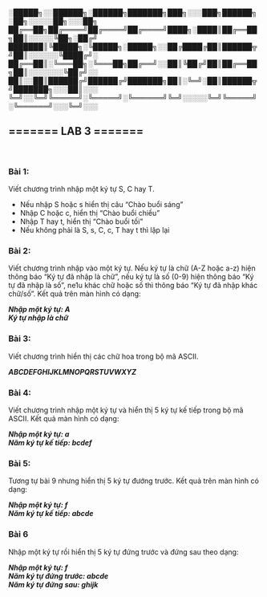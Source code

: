 
░█████╗░░██████╗░██████╗███████╗███╗░░░███╗██████╗░██╗░░░░░██╗░░░██╗
██╔══██╗██╔════╝██╔════╝██╔════╝████╗░████║██╔══██╗██║░░░░░╚██╗░██╔╝
███████║╚█████╗░╚█████╗░█████╗░░██╔████╔██║██████╦╝██║░░░░░░╚████╔╝░
██╔══██║░╚═══██╗░╚═══██╗██╔══╝░░██║╚██╔╝██║██╔══██╗██║░░░░░░░╚██╔╝░░
██║░░██║██████╔╝██████╔╝███████╗██║░╚═╝░██║██████╦╝███████╗░░░██║░░░
╚═╝░░╚═╝╚═════╝░╚═════╝░╚══════╝╚═╝░░░░░╚═╝╚═════╝░╚══════╝░░░╚═╝░░░

<h2>======= LAB 3 =======</h2> <BR>
<h3>Bài 1:</h3>
<p>Viết chương trình nhập một ký tự S, C hay T.</p>
<ul>
  <li>Nếu nhập S hoặc s hiển thị câu “Chào buổi sáng”</li>
  <li>Nhập C hoặc c, hiển thị “Chào buổi chiều”</li>
  <li>Nhập T hay t, hiển thị “Chào buổi tối”</li>
  <li>Nếu không phải là S, s, C, c, T hay t thì lặp lại</li>
</ul>  

<h3>Bài 2:</h3>
<p>Viết chương trình nhập vào một ký tự. Nếu ký tự là chữ (A-Z hoặc a-z) hiện
thông báo “Ký tự đã nhập là chữ”, nếu ký tự là số (0-9) hiện thông báo “Ký tự
đã nhập là số”, ne1u khác chữ hoặc số thì thông báo “Ký tự đã nhập khác
chữ/số”. Kết quả trên màn hình có dạng:</p>
<b><i>Nhập một ký tự: A</i></b> <br>
<b><i>Ký tự nhập là chữ</i></b>
  
<h3>Bài 3:</h3>
<p>Viết chương trình hiển thị các chữ hoa trong bộ mã ASCII.</p>
<b><i>ABCDEFGHIJKLMNOPQRSTUVWXYZ</i></b>
  
<h3>Bài 4:</h3>
<p>Viết chương trình nhập một ký tự và hiển thị 5 ký tự kế tiếp trong bộ mã
ASCII. Kết quả màn hình có dạng:</p>
<b><i>Nhập một ký tự: a</i></b><br>
<b><i>Năm ký tự kế tiếp: bcdef</i></b>
  
<h3>Bài 5:</h3>
<p>Tương tự bài 9 nhưng hiển thị 5 ký tự đướng trước. Kết quả trên màn hình
có dạng:</p>
<b><i>Nhập một ký tự: f</i></b><br>
<b><i>Năm ký tự kế tiếp: abcde</i></b>
  
<h3>Bài 6</h3>
<p>Nhập một ký tự rồi hiển thị 5 ký tự đứng trước và đứng sau theo dạng:</p>
<b><i>Nhập một ký tự: f</i></b><br>
<b><i>Năm ký tự đứng trước: abcde</i></b><br>
<b><i>Năm ký tự đứng sau: ghijk</i></b>
